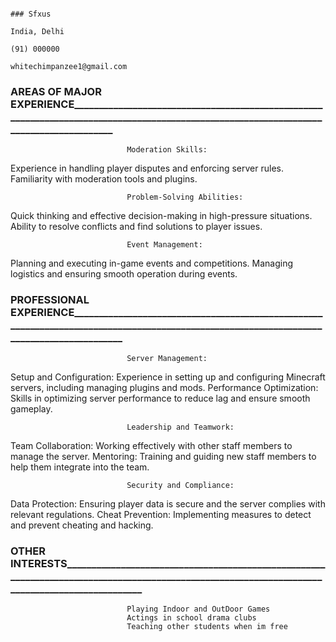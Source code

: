                                                                                                                              ### Sfxus 
                                                                                                                                 India, Delhi
                                                                                                                                 (91) 000000
                                                                                                                                 whitechimpanzee1@gmail.com

### AREAS OF MAJOR EXPERIENCE________________________________________________________________________________________________________________________________________
                            
                              Moderation Skills:
Experience in handling player disputes and enforcing server rules.
Familiarity with moderation tools and plugins.

                              Problem-Solving Abilities:
Quick thinking and effective decision-making in high-pressure situations.
Ability to resolve conflicts and find solutions to player issues.  

                              Event Management:
Planning and executing in-game events and competitions.
Managing logistics and ensuring smooth operation during events.


### PROFESSIONAL EXPERIENCE__________________________________________________________________________________________________________________________________________

                              Server Management:
Setup and Configuration: Experience in setting up and configuring Minecraft servers, including managing plugins and mods.
Performance Optimization: Skills in optimizing server performance to reduce lag and ensure smooth gameplay.

                              Leadership and Teamwork:
Team Collaboration: Working effectively with other staff members to manage the server.
Mentoring: Training and guiding new staff members to help them integrate into the team.

                              Security and Compliance:
Data Protection: Ensuring player data is secure and the server complies with relevant regulations.
Cheat Prevention: Implementing measures to detect and prevent cheating and hacking.


### OTHER INTERESTS________________________________________________________________________________________________________________________________________________

                              Playing Indoor and OutDoor Games
                              Actings in school drama clubs
                              Teaching other students when im free
